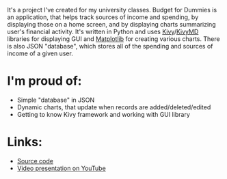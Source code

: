 <!-- Title="Budget for Dummies" -->
<!-- Date="01.03.2023" -->

It's a project I've created for my university classes. Budget for Dummies is an application, that helps track sources of income and spending, by displaying those on a home screen, and by displaying charts summarizing user's financial activity. It's written in Python and uses <a href="https://kivy.org/" target="_blank">Kivy</a>/<a href="https://kivymd.readthedocs.io/en/latest/" target="_blank">KivyMD</a> libraries for displaying GUI and <a href="https://matplotlib.org/" target="_blank">Matplotlib</a> for creating various charts. There is also JSON "database", which stores all of the spending and sources of income of a given user.

# I'm proud of:
- Simple "database" in JSON
- Dynamic charts, that update when records are added/deleted/edited
- Getting to know Kivy framework and working with GUI library

# Links:
- <a href="https://github.com/Korbielowski/Budget-for-Dummies" target="_blank">Source code</a>
- <a href="https://youtu.be/BalWYAvT-CI" target="_blank">Video presentation on YouTube</a>